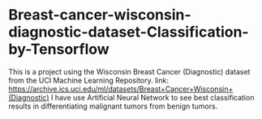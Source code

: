 # Breast-cancer-wisconsin-diagnostic-dataset-Classification-by-Tensorflow
This is a project using the Wisconsin Breast Cancer (Diagnostic) dataset from the UCI Machine Learning Repository. link: https://archive.ics.uci.edu/ml/datasets/Breast+Cancer+Wisconsin+(Diagnostic) I have use Artificial Neural Network to see  best classification results in differentiating malignant tumors from benign tumors.
